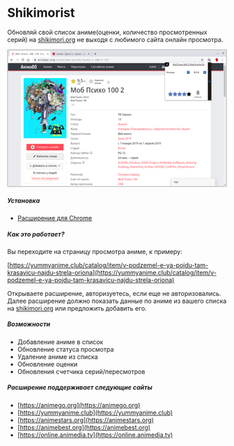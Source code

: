 
# Shikimorist

Обновляй свой список аниме(оценки, количество просмотренных серий) на [shikimori.org](https://shikimori.org) не выходя с любимого сайта онлайн просмотра.

<div align="center">
    <img src="promote/4.png" alt="Preview" width="882" />
</div>

##### Установка

 - [Расширение для Chrome](https://chrome.google.com/webstore/detail/shikimorist/ldpjmfifbppiopmahkfajeghaapgnbda)
 
##### Как это работает?

Вы переходите на страницу просмотра аниме, к примеру:

[https://yummyanime.club/catalog/item/v-podzemel-e-ya-pojdu-tam-krasavicu-najdu-strela-oriona](https://yummyanime.club/catalog/item/v-podzemel-e-ya-pojdu-tam-krasavicu-najdu-strela-oriona)

Открываете расширение, авторизуетесь, если еще не авторизовались. Далее расширение должно показать данные по аниме из вашего списка на [shikimori.org](https://shikimori.org) или предложить добавить его.

##### Возможности

 - Добавление аниме в список
 - Обновление статуса просмотра
 - Удаление аниме из списка
 - Обновление оценки
 - Обновления счетчика серий/пересмотров

##### Расширение поддерживает следующие сайты

 - [https://animego.org](https://animego.org)
 - [https://yummyanime.club](https://yummyanime.club)
 - [https://animestars.org](https://animestars.org)
 - [https://animebest.org](https://animebest.org)
 - [https://online.animedia.tv](https://online.animedia.tv)
